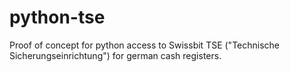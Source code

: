 # python-tse
Proof of concept for python access to Swissbit TSE ("Technische Sicherungseinrichtung") for german cash registers.
